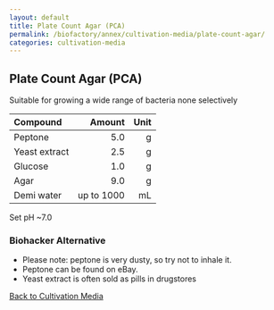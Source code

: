 ```yaml
---
layout: default
title: Plate Count Agar (PCA)
permalink: /biofactory/annex/cultivation-media/plate-count-agar/
categories: cultivation-media
---
```


## Plate Count Agar (PCA)

Suitable for growing a wide range of bacteria none selectively

|Compound| Amount | Unit |
|:-------|-------:|-----:|
|Peptone|5.0|g|
|Yeast extract|2.5|g|
|Glucose|1.0|g|
|Agar|9.0|g|
|Demi water| up to 1000|mL|

Set pH ~7.0 

### Biohacker Alternative

* Please note: peptone is very dusty, so try not to inhale it.
* Peptone can be found on eBay.
* Yeast extract is often sold as pills in drugstores

[Back to Cultivation Media](/biofactory/annex/cultivation-media/)
